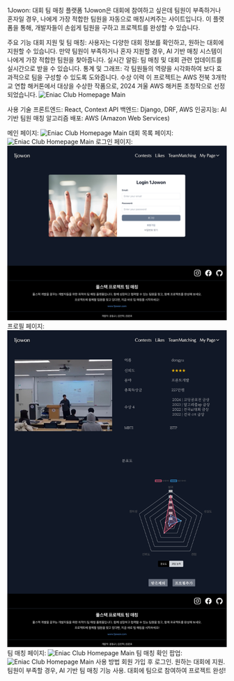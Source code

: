 1Jowon: 대회 팀 매칭 플랫폼
1Jowon은 대회에 참여하고 싶은데 팀원이 부족하거나 혼자일 경우, 나에게 가장 적합한 팀원을 자동으로 매칭시켜주는 사이트입니다. 이 플랫폼을 통해, 개발자들이 손쉽게 팀원을 구하고 프로젝트를 완성할 수 있습니다.

주요 기능
대회 지원 및 팀 매칭: 사용자는 다양한 대회 정보를 확인하고, 원하는 대회에 지원할 수 있습니다. 만약 팀원이 부족하거나 혼자 지원할 경우, AI 기반 매칭 시스템이 나에게 가장 적합한 팀원을 찾아줍니다.
실시간 알림: 팀 매칭 및 대회 관련 업데이트를 실시간으로 받을 수 있습니다.
통계 및 그래프: 각 팀원들의 역량을 시각화하여 보다 효과적으로 팀을 구성할 수 있도록 도와줍니다.
수상 이력
이 프로젝트는 AWS 전북 3개학교 연합 해커톤에서 대상을 수상한 작품으로, 2024 겨울 AWS 해커톤 초청작으로 선정되었습니다.
![Eniac Club Homepage Main](imgs/ad.png)

사용 기술
프론트엔드: React, Context API
백엔드: Django, DRF, AWS
인공지능: AI 기반 팀원 매칭 알고리즘
배포: AWS (Amazon Web Services)

메인 페이지:
![Eniac Club Homepage Main](imgs/a.png)
대회 목록 페이지:
![Eniac Club Homepage Main](imgs/b.png)
로그인 페이지:
![Eniac Club Homepage Main](imgs/c.png)
프로필 페이지:
![Eniac Club Homepage Main](imgs/d.png)
팀 매칭 페이지:
![Eniac Club Homepage Main](imgs/e.png)
팀 매칭 확인 팝업:
![Eniac Club Homepage Main](imgs/f.png)
사용 방법
회원 가입 후 로그인.
원하는 대회에 지원.
팀원이 부족할 경우, AI 기반 팀 매칭 기능 사용.
대회에 팀으로 참여하여 프로젝트 완성!
